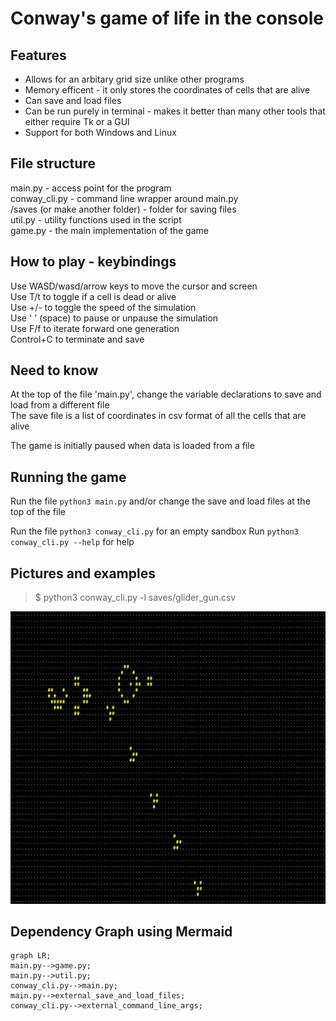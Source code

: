 # Conway's game of life in the console

## Features
  * Allows for an arbitary grid size unlike other programs
  * Memory efficent - it only stores the coordinates of cells that are alive
  * Can save and load files
  * Can be run purely in terminal - makes it better than many other tools that either require Tk or a GUI
  * Support for both Windows and Linux


## File structure
  main.py - access point for the program  
  conway_cli.py - command line wrapper around main.py  
  /saves (or make another folder) - folder for saving files  
  util.py - utility functions used in the script  
  game.py - the main implementation of the game  

## How to play - keybindings
  Use WASD/wasd/arrow keys to move the cursor and screen  
  Use T/t to toggle if a cell is dead or alive  
  Use +/- to toggle the speed of the simulation  
  Use ' ' (space) to pause or unpause the simulation  
  Use F/f to iterate forward one generation  
 Control+C to terminate and save

## Need to know
  At the top of the file 'main.py', change the variable declarations to save and load from a different file  
  The save file is a list of coordinates in csv format of all the cells that are alive 

  The game is initially paused when data is loaded from a file 


## Running the game  
  Run the file `python3 main.py` and/or change the save and load files at the top of the file

  Run the file `python3 conway_cli.py` for an empty sandbox
  Run `python3 conway_cli.py --help` for help

## Pictures and examples
  >$ python3 conway_cli.py -l saves/glider_gun.csv 

  ![A screenshot showing a working glider gun and several gliders from the above command](glider_gun_in_action.png?raw=true "An image of the above command")

## Dependency Graph using Mermaid

  ```mermaid
  graph LR;
  main.py-->game.py;
  main.py-->util.py;
  conway_cli.py-->main.py;
  main.py-->external_save_and_load_files;
  conway_cli.py-->external_command_line_args;
  ```
